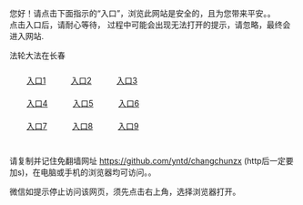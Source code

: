 您好！请点击下面指示的“入口”，浏览此网站是安全的，且为您带来平安。。 <br/>
点击入口后，请耐心等待， 过程中可能会出现无法打开的提示，请忽略，最终会进入网站. </br>

法轮大法在长春<br/>
<div style="padding:10px"><a style="margin:20px" target="_blank" href="https://d14qjwgq9unx7y.cloudfront.net/2Qpsp?cipbk" id="ccLink1" rel="nofollow">入口1</a> <a target="_blank" style="margin:20px" href="https://dzln1hskwn7uj.cloudfront.net/2Qpsp?fbxva" id="ccLink2" rel="nofollow">入口2</a> <a style="margin:20px" target="_blank" href="https://d13id2kxczms9a.cloudfront.net/2Qpsp?kadqfqup" id="ccLink3" rel="nofollow">入口3</a></div>

<div style="padding:10px" ><a style="margin:20px" target="_blank" href="https://d14qjwgq9unx7y.cloudfront.net/2Qpsp?cipbk" id="ccLink4" rel="nofollow">入口4</a> <a style="margin:20px" href="https://dzln1hskwn7uj.cloudfront.net/2Qpsp?fbxva" target="_blank" id="ccLink5" rel="nofollow">入口5</a> <a style="margin:20px" href="https://d13id2kxczms9a.cloudfront.net/2Qpsp?kadqfqup" target="_blank" id="ccLink6" rel="nofollow">入口6</a></div>

<div style="padding:10px"><a style="margin:20px" target="_blank" href="https://d14qjwgq9unx7y.cloudfront.net/2Qpsp?cipbk" id="ccLink7" rel="nofollow">入口7</a> <a style="margin:20px" href="https://dzln1hskwn7uj.cloudfront.net/2Qpsp?fbxva" target="_blank" id="ccLink8" rel="nofollow">入口8</a> <a style="margin:20px" target="_blank" href="https://d13id2kxczms9a.cloudfront.net/2Qpsp?kadqfqup" id="ccLink9" rel="nofollow">入口9</a></div>

<br/>



请复制并记住免翻墙网址 https://github.com/yntd/changchunzx (http后一定要加s)，在电脑或手机的浏览器均可访问。。<br/>

微信如提示停止访问该网页，须先点击右上角，选择浏览器打开。
